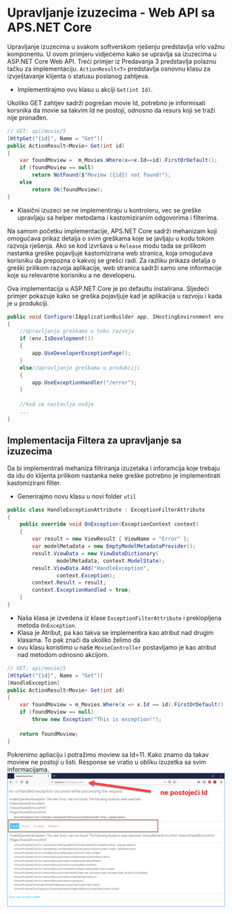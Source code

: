 ﻿# Upravljanje izuzecima  - Web API sa APS.NET Core 

Upravljanje izuzecima u svakom softverskom rješenju predstavlja vrlo važnu komponentu. 
U ovom primjeru vidjećemo kako se upravlja sa izuzecima u ASP.NET Core Web API. Treći primjer iz Predavanja 3 predstavlja polaznu tačku za implementaciju.
`ActionResult<T>` predstavlja osnovnu klasu za izvještavanje klijenta o statusu poslanog zahtjeva.

- Implementirajmo ovu klasu u akciji  `Get(int Id)`. 

Ukoliko GET zahtjev sadrži pogrešan movie Id, potrebno je informisati korsnika da movie sa takvim Id
 ne postoji, odnosno da resurs koji se traži nije pronađen. 

```cs
// GET: api/movie/5
[HttpGet("{id}", Name = "Get")]
public ActionResult<Movie> Get(int id)
{
    var foundMoview =  m_Movies.Where(x=>x.Id==id).FirstOrDefault();
    if (foundMoview == null)
        return NotFound($"Moview ({id}) not found!");
    else
        return Ok(foundMoview);
}
```
- Klasični izuzeci se ne implementiraju u kontroleru, vec se greške upravljaju sa helper metodama i kastomiziranim odgovorima i filterima.

Na samom početku implementacije, APS.NET Core sadrži mehanizam koji omogućava prikaz detalja o svim greškama koje 
se javljaju u kodu tokom razvoja rješenja. Ako se kod izvršava u `Release` modu tada se prilikom nastanka greške
pojavljuje kastomizirana web stranica, koja omogućava korisniku da prepozna o kakvoj se grešci radi. Za razliku prikaza detalja
o greški prilikom razvoja aplikacije, web stranica sadrži samo one informacije koje su relevantne korisniku a ne developeru.

Ova implementacija u ASP.NET Core je po defaultu instalirana. Sljedeći primjer pokazuje kako se greška pojavljuje 
kad je aplikacija u razvoju i kada je u produkciji.

```cs
public void Configure(IApplicationBuilder app, IHostingEnvironment env)
{
    //Upravljanje greškama u toku razvoja
    if (env.IsDevelopment())
    {
        app.UseDeveloperExceptionPage();
    }
    else//Upravljanje greškama u produkciji
    {
        app.UseExceptionHandler("/error");
    }

    //kod se nastavlja ovdje
    ...
}
``` 
## Implementacija Filtera za upravljanje sa izuzecima

Da bi implementirali mehaniza filtriranja izuzetaka i inforamcija koje trebaju da idu do klijenta 
prilikom nastanka neke greške potrebno je implementirati kastomizirani filter.
- Generirajmo novu klasu u novi folder `util`

```cs
public class HandleExceptionAttribute : ExceptionFilterAttribute
{
    public override void OnException(ExceptionContext context)
    {
        var result = new ViewResult { ViewName = "Error" };
        var modelMetadata = new EmptyModelMetadataProvider();
        result.ViewData = new ViewDataDictionary(
                modelMetadata, context.ModelState);
        result.ViewData.Add("HandleException",
                context.Exception);
        context.Result = result;
        context.ExceptionHandled = true;
    }
}
```
- Naša klasa je izvedena iz klase `ExceptionFilterAttribute` i preklopljena metoda `OnException`. 
- Klasa je Atribut, pa kao takva se implementira kao atribut nad drugim klasama. To pak znači da ukoliko želimo da 
- ovu klasu koristimo u naše `MovieController` postavljamo je kao atribut nad metodom odnosno akcijom.

```cs
// GET: api/movie/5
[HttpGet("{id}", Name = "Get")]
[HandleException]
public ActionResult<Movie> Get(int id)
{
    var foundMoview = m_Movies.Where(x => x.Id == id).FirstOrDefault();
    if (foundMoview == null)
        throw new Exception("This is exception!");

    return foundMoview;
}
```
Pokrenimo apliaciju i potražimo moview sa Id=11. Kako znamo da takav moview ne postoji u listi. 
Response se vratio u obliku izuzetka sa svim informacijama.
![SL01](images/sl01.png)





